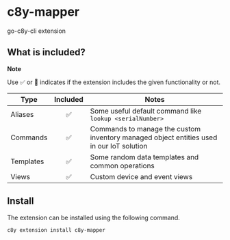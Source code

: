# c8y-mapper

go-c8y-cli extension

## What is included?

**Note**

Use ✅ or 🔲 indicates if the extension includes the given functionality or not.

| Type      | Included | Notes                                                                                    |
| --------- | :------: | ---------------------------------------------------------------------------------------- |
| Aliases   |    ✅    | Some useful default command like `lookup <serialNumber>`                                 |
| Commands  |    ✅    | Commands to manage the custom inventory managed object entities used in our IoT solution |
| Templates |    ✅    | Some random data templates and common operations                                         |
| Views     |    ✅    | Custom device and event views                                                            |

## Install

The extension can be installed using the following command.

```sh
c8y extension install c8y-mapper
```
